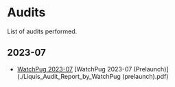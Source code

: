 # Audits

List of audits performed.

## 2023-07

- [WatchPug 2023-07](./Liquis_Audit_Report_by_WatchPug.pdf) [WatchPug 2023-07 (Prelaunch)](./Liquis_Audit_Report_by_WatchPug (prelaunch).pdf)

